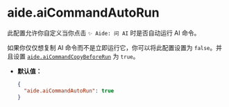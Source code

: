 # aide.aiCommandAutoRun

此配置允许你自定义当你点击 `✨ Aide: 问 AI` 时是否自动运行 AI 命令。

如果你仅仅想复制 AI 命令而不是立即运行它，你可以将此配置设置为 `false`。并且设置 [`aide.aiCommandCopyBeforeRun`](./ai-command-copy-before-run.md) 为 `true`。

- **默认值：**

  ```json
  {
    "aide.aiCommandAutoRun": true
  }
  ```

